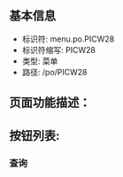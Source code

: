 
## 基本信息

- 标识符: menu.po.PICW28
- 标识符缩写: PICW28
- 类型: 菜单
- 路径: /po/PICW28

## 页面功能描述：





## 按钮列表:


### 查询


